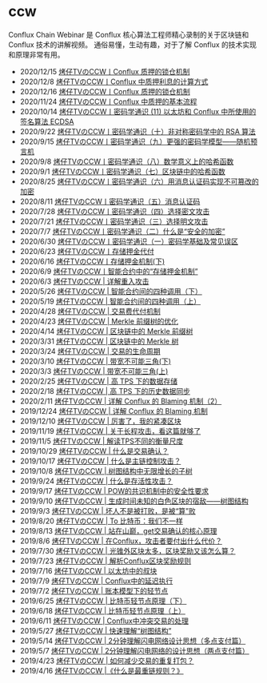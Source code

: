 # ccw
Conflux Chain Webinar 是 Conflux 核心算法工程师精心录制的关于区块链和 Conflux 技术的讲解视频。
通俗易懂，生动有趣，对于了解 Conflux 的技术实现和原理非常有用。

* 2020/12/15 [烤仔TVのCCW丨Conflux 质押的锁仓机制](https://mp.weixin.qq.com/s/hqbEt69_j4GxTMr1aIUssA)
* 2020/12/8	[烤仔TVのCCW丨Conflux 中质押利息的计算方式](https://mp.weixin.qq.com/s/qnxm3Ml2bKC5lC0nyUOOWA)
* 2020/12/16 [烤仔TVのCCW丨Conflux 质押的锁仓机制](https://mp.weixin.qq.com/s/hqbEt69_j4GxTMr1aIUssA)
* 2020/11/24 [烤仔TVのCCW丨Conflux 中质押的基本流程](https://mp.weixin.qq.com/s/RssYS9xIZf3X0ehscQ4oYg)
* 2020/10/14 [烤仔TVのCCW丨密码学通识 (11) 以太坊和 Conflux 中所使用的签名算法 ECDSA](https://mp.weixin.qq.com/s/kIC2rMKRbJc70C7AkCHS0g)
* 2020/9/22	[烤仔TVのCCW丨密码学通识（十）非对称密码学中的 RSA 算法](https://mp.weixin.qq.com/s/PDntFsa5LDWzZ1DjXBNZXA)
* 2020/9/15	[烤仔TVのCCW丨密码学通识（九）更强的密码学模型——随机预言机](https://mp.weixin.qq.com/s/Lwn2iJ0r0OL6mw4embxqnQ)
* 2020/9/8	[烤仔TVのCCW丨密码学通识（八）数学意义上的哈希函数](https://mp.weixin.qq.com/s/u-XqgCEMgdH7cYgwnWIcLQ)
* 2020/9/1	[烤仔TVのCCW丨密码学通识（七）区块链中的哈希函数](https://mp.weixin.qq.com/s/XoLNawzN7t4e-QzkDKw7yg)
* 2020/8/25	[烤仔TVのCCW丨密码学通识（六）用消息认证码实现不可篡改的加密](https://mp.weixin.qq.com/s/CzGmvalLgSUZ9z_sswVXNA)
* 2020/8/11	[烤仔TVのCCW丨密码学通识（五）消息认证码](https://mp.weixin.qq.com/s/5N-9GPNI2vWVeJvp-LuRzg)
* 2020/7/28	[烤仔TVのCCW丨密码学通识（四）选择密文攻击](https://mp.weixin.qq.com/s/kiCb7v9hOP1WRsKDvMIg8A)
* 2020/7/21	[烤仔TVのCCW丨密码学通识（三）选择明文攻击](https://mp.weixin.qq.com/s/cWs4ldC4hCn8_N6QqH1-YQ)
* 2020/7/7	[烤仔TVのCCW丨密码学通识（二）什么是“安全的加密”](https://mp.weixin.qq.com/s/8mNZos4nxyMqqzyDYrhAZQ)
* 2020/6/30	[烤仔TVのCCW丨密码学通识（一）密码学基础及常见误区](https://mp.weixin.qq.com/s/q7Nrmx-PmgJ0eMO1ABjXeg)
* 2020/6/23	[烤仔TVのCCW丨存储押金代付](https://mp.weixin.qq.com/s/1f-fSJJGdk1cRx3CR9uKbQ)
* 2020/6/16	[烤仔TVのCCW丨存储押金机制(下)](https://mp.weixin.qq.com/s/vLBc1OrL7JuqmYXz0BvTLA)
* 2020/6/9	[烤仔TVのCCW丨智能合约中的“存储押金机制”](https://mp.weixin.qq.com/s/KKU3XiJqr_Uz5RdlUyQmtA)
* 2020/6/3	[烤仔TVのCCW | 详解重入攻击](https://mp.weixin.qq.com/s/BTl4COummNF1XCYLPcJRbQ)
* 2020/5/26	[烤仔TVのCCW | 智能合约间的四种调用（下）](https://mp.weixin.qq.com/s/6x48qNusKKadnEX1Jgtz1Q)
* 2020/5/19	[烤仔TVのCCW | 智能合约间的四种调用（上）](https://mp.weixin.qq.com/s/HTbosi4YeGiQvZa_-ac6EA)
* 2020/4/28	[烤仔TVのCCW | 交易费代付机制](https://mp.weixin.qq.com/s/7gMDVWvfhd8apZ9AtS06rQ)
* 2020/4/23	[烤仔TVのCCW | Merkle 前缀树的优化](https://mp.weixin.qq.com/s/uUJOnT37pib24DCYGyDcFw)
* 2020/4/14	[烤仔TVのCCW | 区块链中的 Merkle 前缀树](https://mp.weixin.qq.com/s/KisNnRTf5TPJOfHLzn29Tg)
* 2020/3/31	[烤仔TVのCCW | 区块链中的 Merkle 树](https://mp.weixin.qq.com/s/xDhOz2ucer-gX51liLeYUw)
* 2020/3/24	[烤仔TVのCCW | 交易的生命周期](https://mp.weixin.qq.com/s/32I-Zm7Fsd8tLxSw0uVwIg)
* 2020/3/10	[烤仔TVのCCW | 带宽不可能三角(下)](https://mp.weixin.qq.com/s/j68FwRfVPehEuzq3Ou3Oig)
* 2020/3/3	[烤仔TVのCCW | 带宽不可能三角(上)](https://mp.weixin.qq.com/s/iXWwjKpqc0GUPc8UYlXvfQ)
* 2020/2/25	[烤仔TVのCCW | 高 TPS 下的数据存储](https://mp.weixin.qq.com/s/gbBO6XwM64ZXns5IGij3EQ)
* 2020/2/18	[烤仔TVのCCW | 高 TPS 下的历史数据同步](https://mp.weixin.qq.com/s/wx0xkqMnHHZWxIQInHMjog)
* 2020/2/11	[烤仔TVのCCW | 详解 Conflux 的 Blaming 机制（2）](https://mp.weixin.qq.com/s/z93B7Oc6eLhfqUttcJniYw)
* 2019/12/24 [烤仔TVのCCW | 详解 Conflux 的 Blaming 机制](https://mp.weixin.qq.com/s/b9LVaAhljKMKN2W_pqVjIA)
* 2019/12/10 [烤仔TVのCCW | 厉害了，我的紧凑区块](https://mp.weixin.qq.com/s/Cvt2DtpXaEaPKegH3nea0g)
* 2019/11/19 [烤仔TVのCCW | 关于长程攻击，看这篇就够了](https://mp.weixin.qq.com/s/TJbpOQFVxfGpojpIpOG19A)
* 2019/11/5	[烤仔TVのCCW | 解读TPS不同的衡量尺度](https://mp.weixin.qq.com/s/IwUzSDLf9EKs6Dn5zMUXUw)
* 2019/10/29 [烤仔TVのCCW | 什么是交易确认？](https://mp.weixin.qq.com/s/qbzhosSHvu1_c4i2Oq-ShQ)
* 2019/10/17 [烤仔TVのCCW | 什么是主链控制攻击？](https://mp.weixin.qq.com/s/SRj2zi3vb0d9It5ogY8byA)
* 2019/10/8	[烤仔TVのCCW | 树图结构中无限增长的子树](https://mp.weixin.qq.com/s/Jzln6yn3s9ZBV1gvaKHiMg)
* 2019/9/24	[烤仔TVのCCW | 什么是存活性攻击？](https://mp.weixin.qq.com/s/ytO3Tp6OTjuRRzdYqxXAmA)
* 2019/9/17	[烤仔TVのCCW | POW的共识机制中的安全性要求](https://mp.weixin.qq.com/s/n1-jwDO54Pd5O466vb9b0g)
* 2019/9/10	[烤仔TVのCCW | 生成时间未知的白色区块的宿敌——树图结构](https://mp.weixin.qq.com/s/yn2ywrOdGPVmDVT4kXCGGg)
* 2019/9/3	[烤仔TVのCCW | 坏人不是被打败，是被“算”败](https://mp.weixin.qq.com/s/bz3zUZTgpEUWqchFHwMMZA)
* 2019/8/20	[烤仔TVのCCW | To 比特币：我们不一样](https://mp.weixin.qq.com/s/ZppIDZpgv8EYaH-cUq9RXg)
* 2019/8/13	[烤仔TVのCCW | 站在山巅，get交易确认的核心原理](https://mp.weixin.qq.com/s/mC3E9vh97THjLsoNjaELmQ)
* 2019/8/6	[烤仔TVのCCW | 在Conflux，攻击者要付出什么代价？](https://mp.weixin.qq.com/s/92tauXhQS22t3d1XbXZuxQ)
* 2019/7/30	[烤仔TVのCCW | 光锥外区块太多，区块奖励又该怎么算？](https://mp.weixin.qq.com/s/TUPPa35KNKNASs5E2Wqh_Q)
* 2019/7/23	[烤仔TVのCCW | 解析Conflux区块奖励规则](https://mp.weixin.qq.com/s/t_1f6y659S818jnOLIFXDQ)
* 2019/7/16	[烤仔TVのCCW | 以太坊中的叔块](https://mp.weixin.qq.com/s/qrEGUo1s_y94RB-e-rd7qg)
* 2019/7/9	[烤仔TVのCCW | Conflux中的延迟执行](https://mp.weixin.qq.com/s/DnhKYgNL1TvE22w4NP9lwA)
* 2019/7/2	[烤仔TVのCCW | 账本模型下的轻节点](https://mp.weixin.qq.com/s/3-h6DzdkJmG6gxfl3gZfvQ)
* 2019/6/25	[烤仔TVのCCW | 比特币轻节点原理（下）](https://mp.weixin.qq.com/s/QjDjj4P_PE49ZCT-UxTTxg)
* 2019/6/18	[烤仔TVのCCW | 比特币轻节点原理（上）](https://mp.weixin.qq.com/s/mMt-6-RIpnD7qegzyOyRZw)
* 2019/6/11	[烤仔TVのCCW | Conflux中冲突交易的处理](https://mp.weixin.qq.com/s/cwQH5TXN468QHcqqAQ6C_w)
* 2019/5/27	[烤仔TVのCCW | 快速理解“树图结构”	](ttps://mp.weixin.qq.com/s/zeCl2QPA5mdRgJ30DV8M_g)
* 2019/5/14	[烤仔TVのCCW | 2分钟理解闪电网络设计思想（多点支付篇）](https://mp.weixin.qq.com/s/is46bOrvjvAMoCvOpzcefw)
* 2019/5/7	[烤仔TVのCCW | 2分钟理解闪电网络的设计思想（两点支付篇）](https://mp.weixin.qq.com/s/M-tpSSS4Saf6oDeXJnMUzg)
* 2019/4/23	[烤仔TVのCCW | 如何减少交易的重复打包？](https://mp.weixin.qq.com/s/aenVwBkVu9_kCMS7PFRvGQ)
* 2019/4/16	[烤仔TVのCCW |《什么是最重链规则？》](https://mp.weixin.qq.com/s/SZmuZTpEuG2GQH0TOaMkng)

